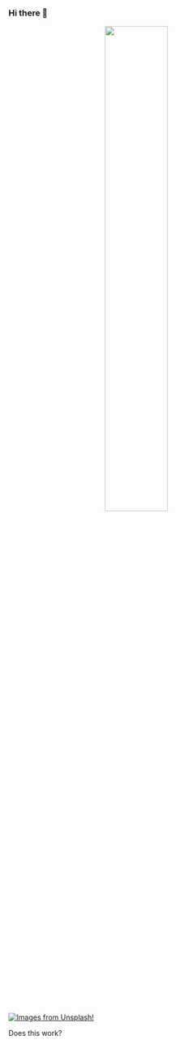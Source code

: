 ### Hi there 👋
<p align="center">
  <a href="https://unsplash.com">
  <img width="49.5%" src="https://unsplash-random.sppysmh.workers.dev" />
  </a>
</p>

[![Images from Unsplash!](https://unsplash-random.sppysmh.workers.dev)](https://unsplash.com)

Does this work?

<!--
**UltimateSppy765/UltimateSppy765** is a ✨ _special_ ✨ repository because its `README.md` (this file) appears on your GitHub profile.

Here are some ideas to get you started:

- 🔭 I’m currently working on ...
- 🌱 I’m currently learning ...
- 👯 I’m looking to collaborate on ...
- 🤔 I’m looking for help with ...
- 💬 Ask me about ...
- 📫 How to reach me: ...
- 😄 Pronouns: ...
- ⚡ Fun fact: ...
-->
